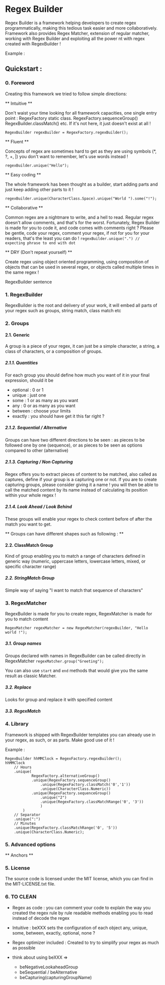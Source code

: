 # Regex Builder

Regex Builder is a framework helping developers to create regex programmatically, making this tedious task easier and more collaboratively.
Framework also provides Regex Matcher, extension of regular matcher,  working with Regex Builder and exploiting all the power nt with regex created with RegexBuilder !

Example :



## Quickstart :
### 0. Foreword

Creating this framework we tried to follow simple directions: 

** Intuitive ** 

Don't waist your time looking for all framework capacities, one single entry point : RegexFactory static class.
RegexFactory.sequenceGroup() RegexBuilder.classMatch() etc.
If it's not here, it just doesn't exist at all !

`RegexBuilder regexBuilder = RegexFactory.regexBuilder();`

** Fluent **

Concepts of regex are sometimes hard to get as they are using symbols (*, ?, +, |) you don't want to remember, let's use words instead !

`regexBuilder.unique("Hello");`


** Easy coding **

The whole framework has been thought as a builder, start adding parts and just keep adding other parts to it !

`regexBuilder.unique(CharacterClass.Space).unique("World ").some("!");`



** Collaborative **

Common regex are a nightmare to write, and a hell to read. Regular regex doesn't allow comments, and that's for the worst.
Fortunately, Regex Builder is made for you to code it, and code comes with comments right ? 
Please be gentle, code your regex, comment your regex, if not for you for your readers, that's the least you can do !
`regexBuilder.unique(".") // expecting phrase to end with dot`


** DRY (Don't repeat yourself) **

Create regex using object oriented programming, using composition of objects that can be used in several regex, or objects called multiple times in the same regex !

RegexBuilder sentence


### 1. RegexBuilder

RegexBuilder is the root and delivery of your work, it will embed all parts of your regex such as groups, string match, class match etc


### 2. Groups


#### 2.1. Generic

A group is a piece of your regex, it can just be a simple character, a string, a class of characters, or a composition of groups.


##### 2.1.1. Quantities

For each group you should define how much you want of it in your final expression, should it be 
- optional : 0 or 1
- unique : just one
- some : 1 or as many as you want
- any : 0 or as many as you want
- between : choose your limits
- exactly : you should have get it this far right ?


##### 2.1.2. Sequential / Alternative

Groups can have two different directions to be seen : as pieces to be followed one by one (sequence), or as pieces to be seen as options compared to other (alternative)

##### 2.1.3. Capturing / Non Capturing

Regex offers you to extract pieces of content to be matched, also called as captures, define if your group is a capturing one or not.
If you are to create capturing groups, please consider giving it a name ! you will then be able to call the matched content by its name instead of calculating its position within your whole regex !

##### 2.1.4. Look Ahead / Look Behind

These groups will enable your regex to check content before of after the match you want to get.



** Groups can have different shapes such as following : **

#### 2.2. ClassMatch Group
Kind of group enabling you to match a range of characters defined in generic way (numeric, uppercase letters, lowercase letters, mixed, or specific character range)

##### 2.2. StringMatch Group
Simple way of saying "I want to match that sequence of characters"

### 3. RegexMatcher

RegexBuilder is made for you to create regex, RegexMatcher is made for you to match content 

`RegexMatcher regexMatcher = new RegexMatcher(regexBuilder, "Hello world !");`


##### 3.1. Group names

Groups declared with names in RegexBuilder can be called directly in RegexMatcher
`regexMatcher.group("Greeting");`

You can also use `start` and `end` methods that would give you the same result as classic Matcher.

##### 3.2. Replace

Looks for group and replace it with specified content


##### 3.3. RegexMatch



### 4. Library
Framework is shipped with RegexBuilder templates you can already use in your regex, as such, or as parts. Make good use of it !

Example : 

```
RegexBuilder hhMMClock = RegexFactory.regexBuilder();
hhMMClock
	// Hours
	.unique(
			RegexFactory.alternativeGroup()
			.unique(RegexFactory.sequenceGroup()
				.unique(RegexFactory.classMatch('0','1'))
				.unique(CharacterClass.Numeric))
			.unique(RegexFactory.sequenceGroup()
				.unique("2")
				.unique(RegexFactory.classMatchRange('0', '3'))
				)
		)
	// Separator
	.unique(":")
	// Minutes
	.unique(RegexFactory.classMatchRange('0', '5'))
	.unique(CharacterClass.Numeric);
```

### 5. Advanced options

** Anchors **




### 5. License
The source code is licensed under the MIT license, which you can find in the MIT-LICENSE.txt file.


### 6. TO CLEAN
- Regex as code :
	you can comment your code to explain the way you created the regex rule by rule
	readable methods enabling you to read instead of decode the regex

- Intuitive : 
	beXXX sets the configuration of each object
	any, unique, some, between, exactly, optional, none ?
- Regex optimizer included :
	Created to try to simplify your regex as much as possible


- think about using beXXX => 
	- beNegativeLookaheadGroup
	- beSequential / beAlternative
	- beCapturing(capturingGroupName)
	
